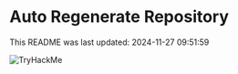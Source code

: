 # Auto Regenerate Repository

This README was last updated: 2024-11-27 09:51:59

 ![TryHackMe](https://tryhackme.com/badge/533634)